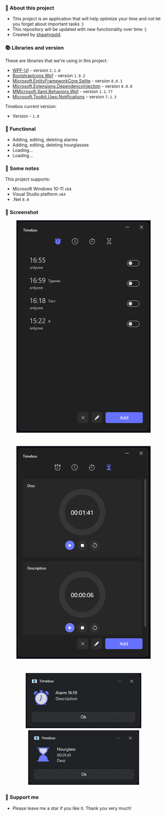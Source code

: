 ### :pencil: About this project
- This project is an application that will help optimize your time and not let you forget about important tasks :)
- This repository will be updated with new functionality over time :)
- Created by [shawtygold](https://github.com/Shawtygold).

### 📚 Libraries and version
These are libraries that we're using in this project:
- [WPF-UI](https://github.com/lepoco/wpfui) - version `2.1.0`
- [BootstrapIcons.Wpf](https://github.com/helluvamatt/BootstrapIcons.Net) - version `1.9.2`
- [Microsoft.EntityFrameworkCore.Sqlite](https://www.nuget.org/packages/Microsoft.EntityFrameworkCore.Sqlite) - version `8.0.1`
- [Microsoft.Extensions.DependencyInjection](https://www.nuget.org/packages/Microsoft.Extensions.DependencyInjection) - version `8.0.0`
- [MMicrosoft.Xaml.Behaviors.Wpf](https://www.nuget.org/packages/Microsoft.Xaml.Behaviors.Wpf) - version `1.1.77`
- [Microsoft.Toolkit.Uwp.Notifications](https://github.com/CommunityToolkit/WindowsCommunityToolkit) - version `7.1.3`

Timebox current version: 
- Version - `1.0`

### 📖 Functional
- Adding, editing, deleting alarms
- Adding, editing, deleting hourglasses
- Loading...
- Loading...

 ### 📜 Some notes
 This project supports:
 - Microsoft Windows 10-11 `x64`
 - Visual Studio platform `x64`
 - .Net `8.0`

### 📸 Screenshot
<div align="center">
  <img src="https://github.com/Shawtygold/Timebox/blob/master/Screenshot1.jpg"/>
 <h1> </1>
  <img src="https://github.com/Shawtygold/Timebox/blob/master/Screenshot2.jpg"/>
  <h1> </1>
  <img src="https://github.com/Shawtygold/Timebox/blob/master/Screenshot3.1.jpg"/>
  <img src="https://github.com/Shawtygold/Timebox/blob/master/Screenshot4.jpg" width="357"/>
</div>

 ### 🤝 Support me
 - Please leave me a star if you like it. Thank you very much! 
